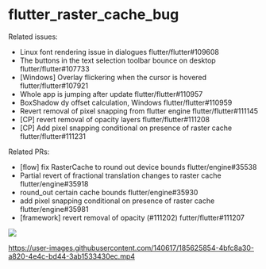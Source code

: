 # flutter_raster_cache_bug

Related issues:
- Linux font rendering issue in dialogues flutter/flutter#109608
- The buttons in the text selection toolbar bounce on desktop flutter/flutter#107733
- [Windows] Overlay flickering when the cursor is hovered flutter/flutter#107921
- Whole app is jumping after update flutter/flutter#110957
- BoxShadow dy offset calculation, Windows flutter/flutter#110959
- Revert removal of pixel snapping from flutter engine flutter/flutter#111145
- [CP] revert removal of opacity layers flutter/flutter#111208
- [CP] Add pixel snapping conditional on presence of raster cache flutter/flutter#111231

Related PRs:
- [flow] fix RasterCache to round out device bounds flutter/engine#35538
- Partial revert of fractional translation changes to raster cache flutter/engine#35918
- round_out certain cache bounds flutter/engine#35930
- add pixel snapping conditional on presence of raster cache flutter/engine#35981
- [framework] revert removal of opacity (#111202) futter/flutter#111207

![](https://user-images.githubusercontent.com/140617/188180337-d07a4951-6d8c-47d3-9eca-3d5bc8e516c5.png)

https://user-images.githubusercontent.com/140617/185625854-4bfc8a30-a820-4e4c-bd44-3ab1533430ec.mp4

